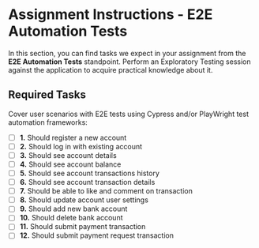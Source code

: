 # Assignment Instructions - E2E Automation Tests

In this section, you can find tasks we expect in your assignment from the **E2E Automation Tests** standpoint. Perform an Exploratory Testing session against the application to acquire practical knowledge about it.

## Required Tasks

Cover user scenarios with E2E tests using Cypress and/or PlayWright test automation frameworks:

- [ ] **1.** Should register a new account
- [ ] **2.** Should log in with existing account
- [ ] **3.** Should see account details
- [ ] **4.** Should see account balance
- [ ] **5.** Should see account transactions history
- [ ] **6.** Should see account transaction details
- [ ] **7.** Should be able to like and comment on transaction
- [ ] **8.** Should update account user settings
- [ ] **9.** Should add new bank account
- [ ] **10.** Should delete bank account
- [ ] **11.** Should submit payment transaction
- [ ] **12.** Should submit payment request transaction
